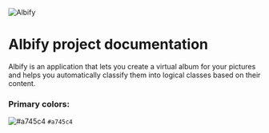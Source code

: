 ![Albify](https://raw.githubusercontent.com/anzemur/documentation/main/resources/logo-dark.png)

# Albify project documentation
Albify is an application that lets you create a virtual album for your pictures and helps you automatically classify them into logical classes based on their content.



### Primary colors:
![#a745c4](https://via.placeholder.com/15/a745c4/000000?text=+) `#a745c4`
